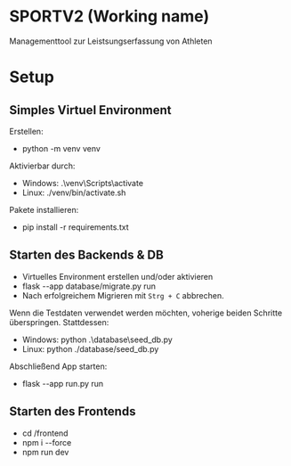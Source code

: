 # SPORTV2 (Working name)
Managementtool zur Leistsungserfassung von Athleten

# Setup
## Simples Virtuel Environment
Erstellen:
- python -m venv venv  

Aktivierbar durch:
- Windows: .\venv\Scripts\activate
- Linux: ./venv/bin/activate.sh  

Pakete installieren:
- pip install -r requirements.txt

## Starten des Backends & DB
- Virtuelles Environment erstellen und/oder aktivieren
- flask --app database/migrate.py run
- Nach erfolgreichem Migrieren mit `Strg + C` abbrechen.  

Wenn die Testdaten verwendet werden möchten, voherige beiden Schritte überspringen. Stattdessen:   
- Windows: python .\database\seed_db.py
- Linux: python ./database/seed_db.py

Abschließend App starten:  
- flask --app run.py run

## Starten des Frontends
- cd /frontend
- npm i --force
- npm run dev